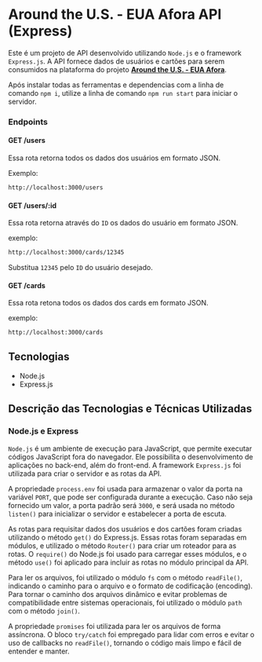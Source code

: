 # Around the U.S. - EUA Afora API (Express)

Este é um projeto de API desenvolvido utilizando `Node.js` e o framework `Express.js`. A API fornece dados de usuários e cartões para serem consumidos na plataforma do projeto **[Around the U.S. - EUA Afora](https://github.com/Vinimello90/web_project_around_react#readme)**.

Após instalar todas as ferramentas e dependencias com a linha de comando `npm i`, utilize a linha de comando `npm run start` para iniciar o servidor.

### Endpoints

#### GET /users

Essa rota retorna todos os dados dos usuários em formato JSON.

Exemplo:

```bash
http://localhost:3000/users
```

#### GET /users/:id

Essa rota retorna através do `ID` os dados do usuário em formato JSON.

exemplo:

```bash
http://localhost:3000/cards/12345
```

Substitua `12345` pelo `ID` do usuário desejado.

#### GET /cards

Essa rota retona todos os dados dos cards em formato JSON.

exemplo:

```bash
http://localhost:3000/cards
```

## Tecnologias

- Node.js
- Express.js

## Descrição das Tecnologias e Técnicas Utilizadas

### Node.js e Express

`Node.js` é um ambiente de execução para JavaScript, que permite executar códigos JavaScript fora do navegador. Ele possibilita o desenvolvimento de aplicações no back-end, além do front-end. A framework `Express.js` foi utilizada para criar o servidor e as rotas da API.

A propriedade `process.env` foi usada para armazenar o valor da porta na variável `PORT`, que pode ser configurada durante a execução. Caso não seja fornecido um valor, a porta padrão será `3000`, e será usada no método `listen()` para inicializar o servidor e estabelecer a porta de escuta.

As rotas para requisitar dados dos usuários e dos cartões foram criadas utilizando o método `get()` do Express.js. Essas rotas foram separadas em módulos, e utilizado o método `Router()` para criar um roteador para as rotas. O `require()` do Node.js foi usado para carregar esses módulos, e o método `use()` foi aplicado para incluir as rotas no módulo principal da API.

Para ler os arquivos, foi utilizado o módulo `fs` com o método `readFile()`, indicando o caminho para o arquivo e o formato de codificação (encoding). Para tornar o caminho dos arquivos dinâmico e evitar problemas de compatibilidade entre sistemas operacionais, foi utilizado o módulo `path` com o método `join()`.

A propriedade `promises` foi utilizada para ler os arquivos de forma assíncrona. O bloco `try/catch` foi empregado para lidar com erros e evitar o uso de callbacks no `readFile()`, tornando o código mais limpo e fácil de entender e manter.
